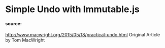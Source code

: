 
# Simple Undo with Immutable.js


#### source:
http://www.macwright.org/2015/05/18/practical-undo.html
Original Article by Tom MacWright


